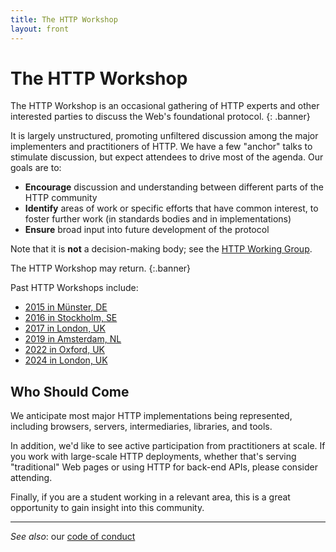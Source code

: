```yaml
---
title: The HTTP Workshop
layout: front
---
```


# The HTTP Workshop

The HTTP Workshop is an occasional gathering of HTTP experts and other interested parties to discuss the Web's foundational protocol.
{: .banner}

It is largely unstructured, promoting unfiltered discussion among the major implementers and
practitioners of HTTP. We have a few "anchor" talks to stimulate discussion, but expect attendees
to drive most of the agenda. Our goals are to:

* **Encourage** discussion and understanding between different parts of the HTTP community
* **Identify** areas of work or specific efforts that have common interest, to foster further work (in standards bodies and in implementations)
* **Ensure** broad input into future development of the protocol

Note that it is **not** a decision-making body; see the [HTTP Working Group](https://httpwg.org).

The HTTP Workshop may return.
{:.banner}

Past HTTP Workshops include:

* [2015 in Münster, DE](https://github.com/HTTPWorkshop/workshop2015/wiki/2015-Report)
* [2016 in Stockholm, SE](https://github.com/HTTPWorkshop/workshop2016/wiki/Report)
* [2017 in London, UK](https://github.com/HTTPWorkshop/workshop2017/wiki/Report)
* [2019 in Amsterdam, NL](https://github.com/HTTPWorkshop/workshop2019/wiki/Report)
* [2022 in Oxford, UK](https://github.com/HTTPWorkshop/workshop2022/blob/main/report.md)
* [2024 in London, UK](https://github.com/HTTPWorkshop/workshop2024/blob/main/report.md)


## Who Should Come

We anticipate most major HTTP implementations being represented, including browsers, servers,
intermediaries, libraries, and tools.

In addition, we'd like to see active participation from practitioners at scale. If you work with
large-scale HTTP deployments, whether that's serving "traditional" Web pages or using HTTP for
back-end APIs, please consider attending.

Finally, if you are a student working in a relevant area, this is a great opportunity to gain
insight into this community.

---

_See also_: our [code of conduct](/conduct)
